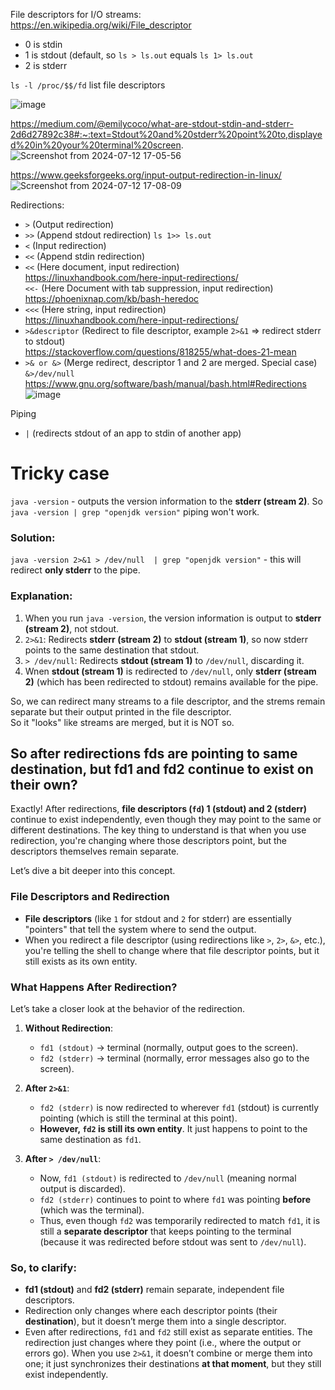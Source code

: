 File descriptors for I/O streams:\
https://en.wikipedia.org/wiki/File_descriptor

- 0 is stdin
- 1 is stdout (default, so ```ls > ls.out``` equals ```ls 1> ls.out```
- 2 is stderr

``ls -l /proc/$$/fd`` list file descriptors

![image](https://github.com/user-attachments/assets/7649036a-5f6d-4947-9322-27c648ac3470)

https://medium.com/@emilycoco/what-are-stdout-stdin-and-stderr-2d6d27892c38#:~:text=Stdout%20and%20stderr%20point%20to,displayed%20in%20your%20terminal%20screen.
![Screenshot from 2024-07-12 17-05-56](https://github.com/user-attachments/assets/8748eece-d960-423d-8a3e-2d4a78c4d986)

https://www.geeksforgeeks.org/input-output-redirection-in-linux/
![Screenshot from 2024-07-12 17-08-09](https://github.com/user-attachments/assets/b8fea078-45b8-4068-9e2f-d8219eb0d790)

Redirections:

- ```>``` (Output redirection)
- ```>>``` (Append stdout redirection) ```ls 1>> ls.out```
- ```<``` (Input redirection)
- ```<<``` (Append stdin redirection)
- ```<<``` (Here document, input redirection)\
  https://linuxhandbook.com/here-input-redirections/ \
  ```<<-``` (Here Document with tab suppression, input redirection) \
  https://phoenixnap.com/kb/bash-heredoc
- ```<<<``` (Here string, input redirection)\
  https://linuxhandbook.com/here-input-redirections/
- ```>&descriptor``` (Redirect to file descriptor, example `2>&1` => redirect stderr to stdout)\
  https://stackoverflow.com/questions/818255/what-does-21-mean
- ```>& or &>``` (Merge redirect, descriptor 1 and 2 are merged. Special case) ```&>/dev/null```
  https://www.gnu.org/software/bash/manual/bash.html#Redirections
  ![image](https://github.com/user-attachments/assets/4163770a-6b01-4d00-a939-f0cf168a944a)

Piping
- ```|``` (redirects stdout of an app to stdin of another app)

# Tricky case

`java -version` - outputs the version information to the **stderr (stream 2)**. So `java -version | grep "openjdk version"` piping won't work.

### Solution:
`java -version 2>&1 > /dev/null  | grep "openjdk version"` - this will redirect **only stderr** to the pipe.

### Explanation:
1. When you run `java -version`, the version information is output to **stderr (stream 2)**, not stdout.
2. `2>&1`: Redirects **stderr (stream 2)** to **stdout (stream 1)**, so now stderr points to the same destination that stdout.
3. `> /dev/null`: Redirects **stdout (stream 1)** to `/dev/null`, discarding it.
4. Wnen **stdout (stream 1)** is redirected to `/dev/null`, only **stderr (stream 2)** (which has been redirected to stdout) remains available for the pipe.

So, we can redirect many streams to a file descriptor, and the strems remain separate but their output printed in the file descriptor.\
So it "looks" like streams are merged, but it is NOT so.

## So after redirections fds are pointing to same destination, but fd1 and fd2 continue to exist on their own?

Exactly! After redirections, **file descriptors (`fd`) 1 (stdout) and 2 (stderr)** continue to exist independently, even though they may point to the same or different destinations. The key thing to understand is that when you use redirection, you're changing where those descriptors point, but the descriptors themselves remain separate.

Let’s dive a bit deeper into this concept.

### File Descriptors and Redirection

- **File descriptors** (like `1` for stdout and `2` for stderr) are essentially "pointers" that tell the system where to send the output.
- When you redirect a file descriptor (using redirections like `>`, `2>`, `&>`, etc.), you're telling the shell to change where that file descriptor points, but it still exists as its own entity.

### What Happens After Redirection?

Let’s take a closer look at the behavior of the redirection.

1. **Without Redirection**:
   - `fd1 (stdout)` → terminal (normally, output goes to the screen).
   - `fd2 (stderr)` → terminal (normally, error messages also go to the screen).

2. **After `2>&1`**:
   - `fd2 (stderr)` is now redirected to wherever `fd1` (stdout) is currently pointing (which is still the terminal at this point).
   - **However, `fd2` is still its own entity**. It just happens to point to the same destination as `fd1`.

3. **After `> /dev/null`**:
   - Now, `fd1 (stdout)` is redirected to `/dev/null` (meaning normal output is discarded).
   - `fd2 (stderr)` continues to point to where `fd1` was pointing **before** (which was the terminal).
   - Thus, even though `fd2` was temporarily redirected to match `fd1`, it is still a **separate descriptor** that keeps pointing to the terminal (because it was redirected before stdout was sent to `/dev/null`).

### So, to clarify:

- **fd1 (stdout)** and **fd2 (stderr)** remain separate, independent file descriptors.
- Redirection only changes where each descriptor points (their **destination**), but it doesn’t merge them into a single descriptor.
- Even after redirections, `fd1` and `fd2` still exist as separate entities. The redirection just changes where they point (i.e., where the output or errors go). When you use `2>&1`, it doesn’t combine or merge them into one; it just synchronizes their destinations **at that moment**, but they still exist independently.
